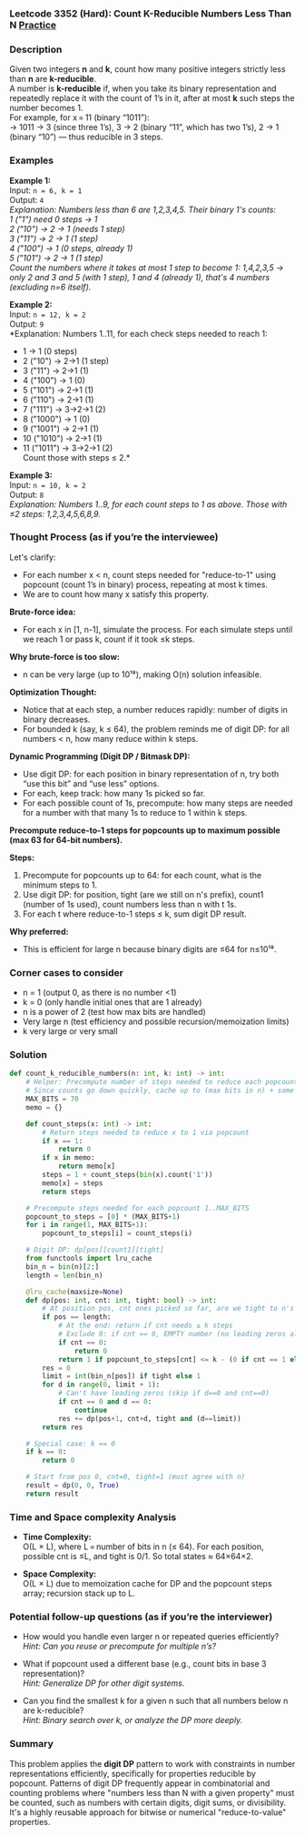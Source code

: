 ### Leetcode 3352 (Hard): Count K-Reducible Numbers Less Than N [Practice](https://leetcode.com/problems/count-k-reducible-numbers-less-than-n)

### Description  
Given two integers **n** and **k**, count how many positive integers strictly less than **n** are **k-reducible**.  
A number is **k-reducible** if, when you take its binary representation and repeatedly replace it with the count of 1’s in it, after at most **k** such steps the number becomes 1.  
For example, for x = 11 (binary “1011”):  
→ 1011 → 3 (since three 1’s), 3 → 2 (binary “11”, which has two 1’s), 2 → 1 (binary “10”) — thus reducible in 3 steps.

### Examples  

**Example 1:**  
Input: `n = 6, k = 1`  
Output: `4`  
*Explanation: Numbers less than 6 are 1,2,3,4,5. Their binary 1's counts:  
1 ("1") need 0 steps → 1  
2 ("10") → 2 → 1 (needs 1 step)  
3 ("11") → 2 → 1 (1 step)  
4 ("100") → 1 (0 steps, already 1)  
5 ("101") → 2 → 1 (1 step)  
Count the numbers where it takes at most 1 step to become 1: 1,4,2,3,5 → only 2 and 3 and 5 (with 1 step), 1 and 4 (already 1), that's 4 numbers (excluding n=6 itself).*

**Example 2:**  
Input: `n = 12, k = 2`  
Output: `9`  
*Explanation: Numbers 1..11, for each check steps needed to reach 1:  
- 1 → 1 (0 steps)  
- 2 ("10") → 2→1 (1 step)  
- 3 ("11") → 2→1 (1)  
- 4 ("100") → 1 (0)  
- 5 ("101") → 2→1 (1)  
- 6 ("110") → 2→1 (1)  
- 7 ("111") → 3→2→1 (2)  
- 8 ("1000") → 1 (0)  
- 9 ("1001") → 2→1 (1)  
- 10 ("1010") → 2→1 (1)  
- 11 ("1011") → 3→2→1 (2)  
Count those with steps ≤ 2.\*  

**Example 3:**  
Input: `n = 10, k = 2`  
Output: `8`  
*Explanation: Numbers 1..9, for each count steps to 1 as above. Those with ≤2 steps: 1,2,3,4,5,6,8,9.*

### Thought Process (as if you’re the interviewee)  

Let's clarify:
- For each number x < n, count steps needed for "reduce-to-1" using popcount (count 1’s in binary) process, repeating at most k times.
- We are to count how many x satisfy this property.

**Brute-force idea:**  
- For each x in [1, n-1], simulate the process. For each simulate steps until we reach 1 or pass k, count if it took ≤k steps.

**Why brute-force is too slow:**  
- n can be very large (up to 10¹⁸), making O(n) solution infeasible.

**Optimization Thought:**  
- Notice that at each step, a number reduces rapidly: number of digits in binary decreases.
- For bounded k (say, k ≤ 64), the problem reminds me of digit DP: for all numbers < n, how many reduce within k steps.

**Dynamic Programming (Digit DP / Bitmask DP):**
- Use digit DP: for each position in binary representation of n, try both “use this bit” and “use less” options.
- For each, keep track: how many 1s picked so far.
- For each possible count of 1s, precompute: how many steps are needed for a number with that many 1s to reduce to 1 within k steps.

**Precompute reduce-to-1 steps for popcounts up to maximum possible (max 63 for 64-bit numbers).**

**Steps:**
1. Precompute for popcounts up to 64: for each count, what is the minimum steps to 1.
2. Use digit DP: for position, tight (are we still on n's prefix), count1 (number of 1s used), count numbers less than n with t 1s.
3. For each t where reduce-to-1 steps ≤ k, sum digit DP result.

**Why preferred:**  
- This is efficient for large n because binary digits are ≤64 for n≤10¹⁸.

### Corner cases to consider  
- n = 1 (output 0, as there is no number <1)
- k = 0 (only handle initial ones that are 1 already)
- n is a power of 2 (test how max bits are handled)
- Very large n (test efficiency and possible recursion/memoization limits)
- k very large or very small

### Solution

```python
def count_k_reducible_numbers(n: int, k: int) -> int:
    # Helper: Precompute number of steps needed to reduce each popcount to 1
    # Since counts go down quickly, cache up to (max bits in n) + some slack
    MAX_BITS = 70
    memo = {}

    def count_steps(x: int) -> int:
        # Return steps needed to reduce x to 1 via popcount
        if x == 1:
            return 0
        if x in memo:
            return memo[x]
        steps = 1 + count_steps(bin(x).count('1'))
        memo[x] = steps
        return steps

    # Precompute steps needed for each popcount 1..MAX_BITS
    popcount_to_steps = [0] * (MAX_BITS+1)
    for i in range(1, MAX_BITS+1):
        popcount_to_steps[i] = count_steps(i)

    # Digit DP: dp[pos][count1][tight]
    from functools import lru_cache
    bin_n = bin(n)[2:]
    length = len(bin_n)

    @lru_cache(maxsize=None)
    def dp(pos: int, cnt: int, tight: bool) -> int:
        # At position pos, cnt ones picked so far, are we tight to n's prefix
        if pos == length:
            # At the end: return if cnt needs ≤ k steps
            # Exclude 0: if cnt == 0, EMPTY number (no leading zeros allowed)
            if cnt == 0:
                return 0
            return 1 if popcount_to_steps[cnt] <= k - (0 if cnt == 1 else 1) else 0
        res = 0
        limit = int(bin_n[pos]) if tight else 1
        for d in range(0, limit + 1):
            # Can't have leading zeros (skip if d==0 and cnt==0)
            if cnt == 0 and d == 0:
                continue
            res += dp(pos+1, cnt+d, tight and (d==limit))
        return res

    # Special case: k == 0
    if k == 0:
        return 0

    # Start from pos 0, cnt=0, tight=1 (must agree with n)
    result = dp(0, 0, True)
    return result

```

### Time and Space complexity Analysis  

- **Time Complexity:**  
  O(L × L), where L = number of bits in n (≤ 64). For each position, possible cnt is ≤L, and tight is 0/1. So total states ≈ 64×64×2.

- **Space Complexity:**  
  O(L × L) due to memoization cache for DP and the popcount steps array; recursion stack up to L.

### Potential follow-up questions (as if you’re the interviewer)  

- How would you handle even larger n or repeated queries efficiently?  
  *Hint: Can you reuse or precompute for multiple n’s?*

- What if popcount used a different base (e.g., count bits in base 3 representation)?  
  *Hint: Generalize DP for other digit systems.*

- Can you find the smallest k for a given n such that all numbers below n are k-reducible?  
  *Hint: Binary search over k, or analyze the DP more deeply.*

### Summary
This problem applies the **digit DP** pattern to work with constraints in number representations efficiently, specifically for properties reducible by popcount. Patterns of digit DP frequently appear in combinatorial and counting problems where "numbers less than N with a given property" must be counted, such as numbers with certain digits, digit sums, or divisibility. It's a highly reusable approach for bitwise or numerical "reduce-to-value" properties.